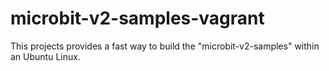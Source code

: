 # microbit-v2-samples-vagrant

This projects provides a fast way to build the "microbit-v2-samples" within an Ubuntu Linux.
